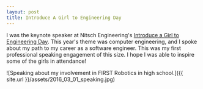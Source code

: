 ```yaml
---
layout: post
title: Introduce A Girl to Engineering Day
---
```


I was the keynote speaker at Nitsch Engineering's
[Introduce a Girl to Engineering Day](http://www.nitscheng.com/?p=5744). This
year's theme was computer engineering, and I spoke about my path to my career
as a software engineer. This was my first professional speaking engagement of
this size. I hope I was able to inspire some of the girls in attendance!

![Speaking about my involvement in FIRST Robotics in high school.]({{ site.url }}/assets/2016_03_01_speaking.jpg)
